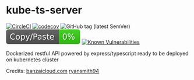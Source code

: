 # kube-ts-server
[![CircleCI](https://circleci.com/gh/kube-js/kube-ts-server.svg?style=svg)](https://circleci.com/gh/kube-js/kube-ts-server)
[![codecov](https://codecov.io/gh/kube-js/kube-ts-server/branch/master/graph/badge.svg)](https://codecov.io/gh/kube-js/kube-ts-server)
![GitHub tag (latest SemVer)](https://img.shields.io/github/tag/kube-js/kube-ts-server.svg)
![jscpd](assets/jscpd-badge.svg)
[![Known Vulnerabilities](https://snyk.io/test/github/kube-js/kube-ts-server/badge.svg?targetFile=package.json)](https://snyk.io/test/github/kube-js/kube-ts-server?targetFile=package.json)

Dockerized restful API powered by express/typescript ready to be deployed on kubernetes cluster

Credits:
[banzaicloud.com](https://banzaicloud.com/blog/nodejs-in-production/)
[ryansmith94](https://github.com/ryansmith94)
